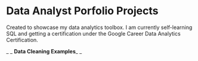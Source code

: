 # Data Analyst Porfolio Projects

Created to showcase my data analytics toolbox. I am currently self-learning SQL and getting a certification under the Google Career Data Analytics Certification. 

_
_
**Data Cleaning Examples**_
_




